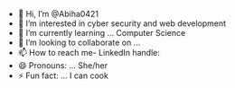 - 👋 Hi, I’m @Abiha0421
- 👀 I’m interested in cyber security and web development
- 🌱 I’m currently learning ... Computer Science
- 💞️ I’m looking to collaborate on ...
- 📫 How to reach me- LinkedIn handle: 
- 😄 Pronouns: ... She/her
- ⚡ Fun fact: ... I can cook 

<!---
Abiha0421/Abiha0421 is a ✨ special ✨ repository because its `README.md` (this file) appears on your GitHub profile.
You can click the Preview link to take a look at your changes.
--->
